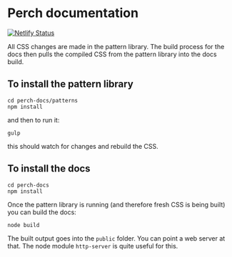 # Perch documentation

[![Netlify Status](https://api.netlify.com/api/v1/badges/ccb393d4-f23f-47e2-a569-8cd648a191f9/deploy-status)](https://app.netlify.com/sites/perchdocs/deploys)

All CSS changes are made in the pattern library. The build process for the docs then pulls the compiled CSS from the pattern library into the docs build.

## To install the pattern library

```unix
cd perch-docs/patterns
npm install
```

and then to run it:

```unix
gulp
```

this should watch for changes and rebuild the CSS.

## To install the docs 

```unix
cd perch-docs
npm install
```

Once the pattern library is running (and therefore fresh CSS is being built) you can build the docs:

```unix
node build
```

The built output goes into the `public` folder. You can point a web server at that. The node module `http-server` is quite useful for this.
